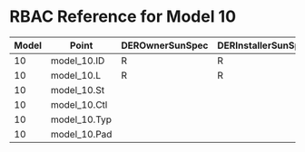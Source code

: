 # RBAC Reference for Model 10

| Model | Point | DEROwnerSunSpec | DERInstallerSunSpec | DERVendorSunSpec | ServiceProviderSunSpec | GridOperatorSunSpec |
|-------|-------|------------------|---------------------|------------------|------------------------|---------------------|
| 10 | model_10.ID | R | R | R | R | R |
| 10 | model_10.L | R | R | R | R | R |
| 10 | model_10.St |  |  |  |  |  |
| 10 | model_10.Ctl |  |  |  |  |  |
| 10 | model_10.Typ |  |  |  |  |  |
| 10 | model_10.Pad |  |  |  |  |  |
